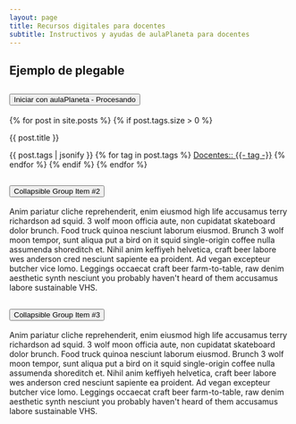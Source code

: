 ```yaml
---
layout: page
title: Recursos digitales para docentes
subtitle: Instructivos y ayudas de aulaPlaneta para docentes
---
```


## Ejemplo de plegable

<div class="accordion" id="accordionExample">
    <div class="card">
        <div class="card-header" id="headingOne">
            <h2 class="mb-0">
                <button class="btn btn-link" type="button" data-toggle="collapse" data-target="#collapseOne" aria-expanded="false" aria-controls="collapseOne">
                    Iniciar con aulaPlaneta - Procesando
                </button>
            </h2>
        </div>
        <div id="collapseOne" class="collapse show" aria-labelledby="headingOne" data-parent="#accordionExample">
            <div class="card-body">
                {% for post in site.posts %}
                    {% if post.tags.size > 0 %}
                <p class="post-title">{{ post.title }}</p>
                {{ post.tags | jsonify }}
                        {% for tag in post.tags %}
                <a href="">Docentes::&nbsp;{{- tag -}}</a>
                        {% endfor %}
                    {% endif %}
                {% endfor %}
            </div>
        </div>
    </div>
    <div class="card">
        <div class="card-header" id="headingTwo">
            <h2 class="mb-0">
                <button class="btn btn-link collapsed" type="button" data-toggle="collapse" data-target="#collapseTwo" aria-expanded="false" aria-controls="collapseTwo">
                    Collapsible Group Item #2
                </button>
            </h2>
        </div>
        <div id="collapseTwo" class="collapse" aria-labelledby="headingTwo" data-parent="#accordionExample">
            <div class="card-body">
                Anim pariatur cliche reprehenderit, enim eiusmod high life accusamus terry richardson ad squid. 3 wolf moon officia aute, non cupidatat skateboard dolor brunch. Food truck quinoa nesciunt laborum eiusmod. Brunch 3 wolf moon tempor, sunt aliqua put a bird on it squid single-origin coffee nulla assumenda shoreditch et. Nihil anim keffiyeh helvetica, craft beer labore wes anderson cred nesciunt sapiente ea proident. Ad vegan excepteur butcher vice lomo. Leggings occaecat craft beer farm-to-table, raw denim aesthetic synth nesciunt you probably haven't heard of them accusamus labore sustainable VHS.
            </div>
        </div>
    </div>
    <div class="card">
        <div class="card-header" id="headingThree">
            <h2 class="mb-0">
                <button class="btn btn-link collapsed" type="button" data-toggle="collapse" data-target="#collapseThree" aria-expanded="false" aria-controls="collapseThree">
                    Collapsible Group Item #3
                </button>
            </h2>
        </div>
        <div id="collapseThree" class="collapse" aria-labelledby="headingThree" data-parent="#accordionExample">
            <div class="card-body">
                Anim pariatur cliche reprehenderit, enim eiusmod high life accusamus terry richardson ad squid. 3 wolf moon officia aute, non cupidatat skateboard dolor brunch. Food truck quinoa nesciunt laborum eiusmod. Brunch 3 wolf moon tempor, sunt aliqua put a bird on it squid single-origin coffee nulla assumenda shoreditch et. Nihil anim keffiyeh helvetica, craft beer labore wes anderson cred nesciunt sapiente ea proident. Ad vegan excepteur butcher vice lomo. Leggings occaecat craft beer farm-to-table, raw denim aesthetic synth nesciunt you probably haven't heard of them accusamus labore sustainable VHS.
            </div>
        </div>
    </div>
</div>
